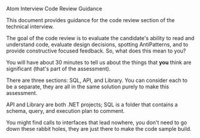 Atom Interview Code Review Guidance

This document provides guidance for the code review section of the technical interview.

The goal of the code review is to evaluate the candidate's ability to read and understand code, evaluate design decisions, spotting AntiPatterns, and to provide constructive focused feedback. So, what does this mean to you?

You will have about 30 minutes to tell us about the things that <b>you</b> think are significant (that's part of the assessment).

There are three sections: SQL, API, and Library. You can consider each to be a separate, they are all in the same solution purely to make this assessment.

API and Library are both .NET projects; SQL is a folder that contains a schema, query, and execution plan to comment.

You might find calls to interfaces that lead nowhere, you don't need to go down these rabbit holes, they are just there to make the code sample build.